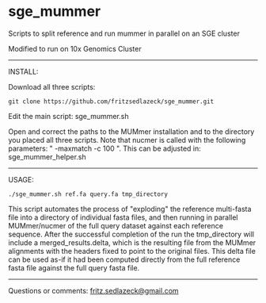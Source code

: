 # sge_mummer
Scripts to split reference and run mummer in parallel on an SGE cluster

Modified to run on 10x Genomics Cluster

**************************************

INSTALL:

Download all three scripts:
```
git clone https://github.com/fritzsedlazeck/sge_mummer.git
```

Edit the main script: sge_mummer.sh

Open and correct the paths to the MUMmer installation and to the directory you placed all three scripts. 
Note that nucmer is called with the following parameters: " -maxmatch -c 100 ". This can be adjusted in: sge_mummer_helper.sh

**************************************

USAGE:

```
./sge_mummer.sh ref.fa query.fa tmp_directory
```

This script automates the process of "exploding" the reference multi-fasta file into a directory of individual fasta files, and then running in parallel MUMmer/nucmer of the full query dataset against each reference sequence. After the successful completion of the run the tmp_directory will include a merged_results.delta, which is the resulting file from the MUMmer alignments with the headers fixed to point to the original files. This delta file can be used as-if it had been computed directly from the full reference fasta file against the full query fasta file.


***************************************

Questions or comments:
fritz.sedlazeck@gmail.com
